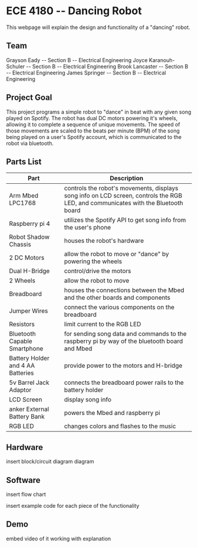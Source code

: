 # ECE 4180 -- Dancing Robot
This webpage will explain the design and functionality of a "dancing" robot.

## Team
Grayson Eady -- Section B -- Electrical Engineering
Joyce Karanouh-Schuler -- Section B -- Electrical Engineering
Brook Lancaster -- Section B -- Electrical Engineering
James Springer -- Section B -- Electrical Engineering

## Project Goal
This project programs a simple robot to "dance" in beat with any given song played on Spotify. The robot has dual DC motors powering it's wheels, allowing it to complete a sequence of unique movements. The speed of those movements are scaled to the beats per minute (BPM) of the song being played on a user's Spotify account, which is communicated to the robot via bluetooth.

## Parts List
|Part| Description |
|--|--|
| Arm Mbed LPC1768 | controls the robot's movements, displays song info on LCD screen, controls the RGB LED, and communicates with the Bluetooth board |
| Raspberry pi 4 | utilizes the Spotify API to get song info from the user's phone |
| Robot Shadow Chassis | houses the robot's hardware |
| 2 DC Motors | allow the robot to move or "dance" by powering the wheels |
| Dual H-Bridge | control/drive the motors |
| 2 Wheels | allow the robot to move |
| Breadboard | houses the connections between the Mbed and the other boards and components |
| Jumper Wires | connect the various components on the breadboard |
| Resistors | limit current to the RGB LED |
| Bluetooth Capable Smartphone | for sending song data and commands to the raspberry pi by way of the bluetooth board and Mbed |
| Battery Holder and 4 AA Batteries | provide power to the motors and H-bridge |
| 5v Barrel Jack Adaptor | connects the breadboard power rails to the battery holder |
| LCD Screen | display song info |
| anker External Battery Bank | powers the Mbed and raspberry pi |
| RGB LED | changes colors and flashes to the music |

## Hardware
insert block/circuit diagram diagram

## Software
insert flow chart

insert example code for each piece of the functionality

## Demo
embed video of it working with explanation


